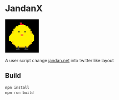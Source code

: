 
# JandanX

![logo](jd-logo.png)

A user script change [jandan.net](https://jandan.net/) into twitter like layout

## Build

```sh
npm install
npm run build
```
